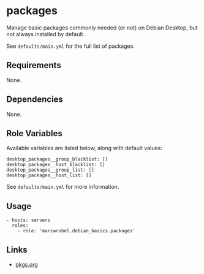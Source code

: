 # packages

Manage basic packages commonly needed (or not) on Debian Desktop, but not always installed by default.

See `defaults/main.yml` for the full list of packages.

## Requirements

None.

## Dependencies

None.

## Role Variables

Available variables are listed below, along with default values:

    desktop_packages__group_blacklist: []
    desktop_packages__host_blacklist: []
    desktop_packages__group_list: []
    desktop_packages__host_list: []

See `defaults/main.yml` for more information.

## Usage

    - hosts: servers
      roles:
        - role: 'marcwrobel.debian_basics.packages'

## Links

- [pkgs.org](https://pkgs.org)
